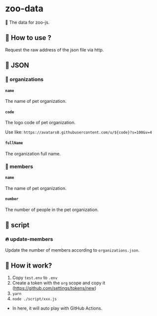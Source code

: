 # zoo-data
🍩 The data for zoo-js.

## 🎉 How to use ?

Request the raw address of the json file via http.

## 🌟 JSON

### 🎈 organizations

#### `name`

The name of pet organization.

#### `code`

The logo code of pet organization.

Use like: `https://avatars0.githubusercontent.com/u/${code}?s=100&v=4`

#### `fullName`

The organization full name.

### 🎈 members

#### `name`

The name of pet organization.

#### `number`

The number of people in the pet organization.

## 🌈 script

### 🔥 update-members

Update the number of members according to `organizations.json`.

## 💬 How it work?

1. Copy `test.env` to `.env`
2. Create a token with the `org` scope and copy it (https://github.com/settings/tokens/new)
3. `yarn`
4. `node ./script/xxx.js`

- In here, it will auto play with GitHub Actions.
